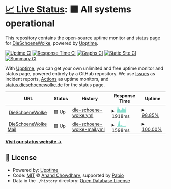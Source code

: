 # [📈 Live Status](https://status.dieschoenewolke.de): <!--live status--> **🟩 All systems operational**

This repository contains the open-source uptime monitor and status page for [DieSchoeneWolke](dieschoenewolke.com), powered by [Upptime](https://github.com/upptime/upptime).

[![Uptime CI](https://github.com/DieSchoeneWolke/dieschoenewolke-upptime/workflows/Uptime%20CI/badge.svg)](https://github.com/DieSchoeneWolke/dieschoenewolke-upptime/actions?query=workflow%3A%22Uptime+CI%22)
[![Response Time CI](https://github.com/DieSchoeneWolke/dieschoenewolke-upptime/workflows/Response%20Time%20CI/badge.svg)](https://github.com/DieSchoeneWolke/dieschoenewolke-upptime/actions?query=workflow%3A%22Response+Time+CI%22)
[![Graphs CI](https://github.com/DieSchoeneWolke/dieschoenewolke-upptime/workflows/Graphs%20CI/badge.svg)](https://github.com/DieSchoeneWolke/dieschoenewolke-upptime/actions?query=workflow%3A%22Graphs+CI%22)
[![Static Site CI](https://github.com/DieSchoeneWolke/dieschoenewolke-upptime/workflows/Static%20Site%20CI/badge.svg)](https://github.com/DieSchoeneWolke/dieschoenewolke-upptime/actions?query=workflow%3A%22Static+Site+CI%22)
[![Summary CI](https://github.com/DieSchoeneWolke/dieschoenewolke-upptime/workflows/Summary%20CI/badge.svg)](https://github.com/DieSchoeneWolke/dieschoenewolke-upptime/actions?query=workflow%3A%22Summary+CI%22)

With [Upptime](https://upptime.js.org), you can get your own unlimited and free uptime monitor and status page, powered entirely by a GitHub repository. We use [Issues](https://github.com/DieSchoeneWolke/dieschoenewolke-upptime/issues) as incident reports, [Actions](https://github.com/DieSchoeneWolke/dieschoenewolke-upptime/actions) as uptime monitors, and [status.dieschoenewolke.de](https://status.dieschoenewolke.de) for the status page.

<!--start: status pages-->
<!-- This summary is generated by Upptime (https://github.com/upptime/upptime) -->
<!-- Do not edit this manually, your changes will be overwritten -->
<!-- prettier-ignore -->
| URL | Status | History | Response Time | Uptime |
| --- | ------ | ------- | ------------- | ------ |
| <img alt="" src="https://icons.duckduckgo.com/ip3/dieschoenewolke.de.ico" height="13"> [DieSchoeneWolke](https://dieschoenewolke.de) | 🟩 Up | [die-schoene-wolke.yml](https://github.com/DieSchoeneWolke/dieschoenewolke-upptime/commits/HEAD/history/die-schoene-wolke.yml) | <details><summary><img alt="Response time graph" src="./graphs/die-schoene-wolke/response-time-week.png" height="20"> 1918ms</summary><br><a href="https://status.dieschoenewolke.de/history/die-schoene-wolke"><img alt="Response time 2307" src="https://img.shields.io/endpoint?url=https%3A%2F%2Fraw.githubusercontent.com%2FDieSchoeneWolke%2Fdieschoenewolke-upptime%2FHEAD%2Fapi%2Fdie-schoene-wolke%2Fresponse-time.json"></a><br><a href="https://status.dieschoenewolke.de/history/die-schoene-wolke"><img alt="24-hour response time 2193" src="https://img.shields.io/endpoint?url=https%3A%2F%2Fraw.githubusercontent.com%2FDieSchoeneWolke%2Fdieschoenewolke-upptime%2FHEAD%2Fapi%2Fdie-schoene-wolke%2Fresponse-time-day.json"></a><br><a href="https://status.dieschoenewolke.de/history/die-schoene-wolke"><img alt="7-day response time 1918" src="https://img.shields.io/endpoint?url=https%3A%2F%2Fraw.githubusercontent.com%2FDieSchoeneWolke%2Fdieschoenewolke-upptime%2FHEAD%2Fapi%2Fdie-schoene-wolke%2Fresponse-time-week.json"></a><br><a href="https://status.dieschoenewolke.de/history/die-schoene-wolke"><img alt="30-day response time 2055" src="https://img.shields.io/endpoint?url=https%3A%2F%2Fraw.githubusercontent.com%2FDieSchoeneWolke%2Fdieschoenewolke-upptime%2FHEAD%2Fapi%2Fdie-schoene-wolke%2Fresponse-time-month.json"></a><br><a href="https://status.dieschoenewolke.de/history/die-schoene-wolke"><img alt="1-year response time 2307" src="https://img.shields.io/endpoint?url=https%3A%2F%2Fraw.githubusercontent.com%2FDieSchoeneWolke%2Fdieschoenewolke-upptime%2FHEAD%2Fapi%2Fdie-schoene-wolke%2Fresponse-time-year.json"></a></details> | <details><summary><a href="https://status.dieschoenewolke.de/history/die-schoene-wolke">98.85%</a></summary><a href="https://status.dieschoenewolke.de/history/die-schoene-wolke"><img alt="All-time uptime 99.01%" src="https://img.shields.io/endpoint?url=https%3A%2F%2Fraw.githubusercontent.com%2FDieSchoeneWolke%2Fdieschoenewolke-upptime%2FHEAD%2Fapi%2Fdie-schoene-wolke%2Fuptime.json"></a><br><a href="https://status.dieschoenewolke.de/history/die-schoene-wolke"><img alt="24-hour uptime 99.48%" src="https://img.shields.io/endpoint?url=https%3A%2F%2Fraw.githubusercontent.com%2FDieSchoeneWolke%2Fdieschoenewolke-upptime%2FHEAD%2Fapi%2Fdie-schoene-wolke%2Fuptime-day.json"></a><br><a href="https://status.dieschoenewolke.de/history/die-schoene-wolke"><img alt="7-day uptime 98.85%" src="https://img.shields.io/endpoint?url=https%3A%2F%2Fraw.githubusercontent.com%2FDieSchoeneWolke%2Fdieschoenewolke-upptime%2FHEAD%2Fapi%2Fdie-schoene-wolke%2Fuptime-week.json"></a><br><a href="https://status.dieschoenewolke.de/history/die-schoene-wolke"><img alt="30-day uptime 98.66%" src="https://img.shields.io/endpoint?url=https%3A%2F%2Fraw.githubusercontent.com%2FDieSchoeneWolke%2Fdieschoenewolke-upptime%2FHEAD%2Fapi%2Fdie-schoene-wolke%2Fuptime-month.json"></a><br><a href="https://status.dieschoenewolke.de/history/die-schoene-wolke"><img alt="1-year uptime 99.01%" src="https://img.shields.io/endpoint?url=https%3A%2F%2Fraw.githubusercontent.com%2FDieSchoeneWolke%2Fdieschoenewolke-upptime%2FHEAD%2Fapi%2Fdie-schoene-wolke%2Fuptime-year.json"></a></details>
| <img alt="" src="https://icons.duckduckgo.com/ip3/mail.dieschoenewolke.de.ico" height="13"> [DieSchoeneWolke Mail](https://mail.dieschoenewolke.de/) | 🟩 Up | [die-schoene-wolke-mail.yml](https://github.com/DieSchoeneWolke/dieschoenewolke-upptime/commits/HEAD/history/die-schoene-wolke-mail.yml) | <details><summary><img alt="Response time graph" src="./graphs/die-schoene-wolke-mail/response-time-week.png" height="20"> 1598ms</summary><br><a href="https://status.dieschoenewolke.de/history/die-schoene-wolke-mail"><img alt="Response time 766" src="https://img.shields.io/endpoint?url=https%3A%2F%2Fraw.githubusercontent.com%2FDieSchoeneWolke%2Fdieschoenewolke-upptime%2FHEAD%2Fapi%2Fdie-schoene-wolke-mail%2Fresponse-time.json"></a><br><a href="https://status.dieschoenewolke.de/history/die-schoene-wolke-mail"><img alt="24-hour response time 614" src="https://img.shields.io/endpoint?url=https%3A%2F%2Fraw.githubusercontent.com%2FDieSchoeneWolke%2Fdieschoenewolke-upptime%2FHEAD%2Fapi%2Fdie-schoene-wolke-mail%2Fresponse-time-day.json"></a><br><a href="https://status.dieschoenewolke.de/history/die-schoene-wolke-mail"><img alt="7-day response time 1598" src="https://img.shields.io/endpoint?url=https%3A%2F%2Fraw.githubusercontent.com%2FDieSchoeneWolke%2Fdieschoenewolke-upptime%2FHEAD%2Fapi%2Fdie-schoene-wolke-mail%2Fresponse-time-week.json"></a><br><a href="https://status.dieschoenewolke.de/history/die-schoene-wolke-mail"><img alt="30-day response time 1050" src="https://img.shields.io/endpoint?url=https%3A%2F%2Fraw.githubusercontent.com%2FDieSchoeneWolke%2Fdieschoenewolke-upptime%2FHEAD%2Fapi%2Fdie-schoene-wolke-mail%2Fresponse-time-month.json"></a><br><a href="https://status.dieschoenewolke.de/history/die-schoene-wolke-mail"><img alt="1-year response time 766" src="https://img.shields.io/endpoint?url=https%3A%2F%2Fraw.githubusercontent.com%2FDieSchoeneWolke%2Fdieschoenewolke-upptime%2FHEAD%2Fapi%2Fdie-schoene-wolke-mail%2Fresponse-time-year.json"></a></details> | <details><summary><a href="https://status.dieschoenewolke.de/history/die-schoene-wolke-mail">100.00%</a></summary><a href="https://status.dieschoenewolke.de/history/die-schoene-wolke-mail"><img alt="All-time uptime 93.92%" src="https://img.shields.io/endpoint?url=https%3A%2F%2Fraw.githubusercontent.com%2FDieSchoeneWolke%2Fdieschoenewolke-upptime%2FHEAD%2Fapi%2Fdie-schoene-wolke-mail%2Fuptime.json"></a><br><a href="https://status.dieschoenewolke.de/history/die-schoene-wolke-mail"><img alt="24-hour uptime 100.00%" src="https://img.shields.io/endpoint?url=https%3A%2F%2Fraw.githubusercontent.com%2FDieSchoeneWolke%2Fdieschoenewolke-upptime%2FHEAD%2Fapi%2Fdie-schoene-wolke-mail%2Fuptime-day.json"></a><br><a href="https://status.dieschoenewolke.de/history/die-schoene-wolke-mail"><img alt="7-day uptime 100.00%" src="https://img.shields.io/endpoint?url=https%3A%2F%2Fraw.githubusercontent.com%2FDieSchoeneWolke%2Fdieschoenewolke-upptime%2FHEAD%2Fapi%2Fdie-schoene-wolke-mail%2Fuptime-week.json"></a><br><a href="https://status.dieschoenewolke.de/history/die-schoene-wolke-mail"><img alt="30-day uptime 100.00%" src="https://img.shields.io/endpoint?url=https%3A%2F%2Fraw.githubusercontent.com%2FDieSchoeneWolke%2Fdieschoenewolke-upptime%2FHEAD%2Fapi%2Fdie-schoene-wolke-mail%2Fuptime-month.json"></a><br><a href="https://status.dieschoenewolke.de/history/die-schoene-wolke-mail"><img alt="1-year uptime 93.92%" src="https://img.shields.io/endpoint?url=https%3A%2F%2Fraw.githubusercontent.com%2FDieSchoeneWolke%2Fdieschoenewolke-upptime%2FHEAD%2Fapi%2Fdie-schoene-wolke-mail%2Fuptime-year.json"></a></details>

<!--end: status pages-->

[**Visit our status website →**](https://status.dieschoenewolke.de)

## 📄 License

- Powered by: [Upptime](https://github.com/upptime/upptime)
- Code: [MIT](./LICENSE) © [Anand Chowdhary](https://anandchowdhary.com), supported by [Pabio](https://pabio.com)
- Data in the `./history` directory: [Open Database License](https://opendatacommons.org/licenses/odbl/1-0/)
